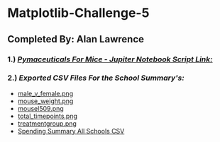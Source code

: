 # Matplotlib-Challenge-5
## **Completed By: Alan Lawrence** <br>
### 1.) ***[Pymaceuticals For Mice - Jupiter Notebook Script Link:](https://github.com/AlanBigData/pandas-challenge/blob/main/PyCitySchools/PyCitySchools_alan_complete.ipynb)***<br>

### 2.) ***Exported CSV Files For the School Summary's:***
- [male_v_female.png](https://github.com/AlanBigData/pandas-challenge/raw/main/PyCitySchools/Exports/per_school.csv)<br>
-  [mouse_weight.png](https://github.com/AlanBigData/pandas-challenge/raw/main/PyCitySchools/Exports/school_district.csv)<br>
-  [mousel509.png](https://github.com/AlanBigData/pandas-challenge/raw/main/PyCitySchools/Exports/school_size.csv)<br>
-  [total_timepoints.png](https://github.com/AlanBigData/pandas-challenge/raw/main/PyCitySchools/Exports/school_spending.csv)<br>
-  [treatmentgroup.png](https://github.com/AlanBigData/pandas-challenge/raw/main/PyCitySchools/Exports/school_type.csv)<br>
-   [Spending Summary All Schools CSV](https://github.com/AlanBigData/pandas-challenge/raw/main/PyCitySchools/Exports/spending_summary.csv)<br>
